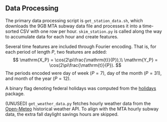 ## Data Processing
The primary data processing script is `get_station_data.sh`, which downloads the 9GB MTA subway data file and processes it into a time-sorted CSV with one row per hour. `skim_station.py` is called along the way to accumulate data for each hour and create features. 

Several time features are included through Fourier encoding. That is, for each period of length $P$, two features are added:
$$
\mathrm{X_P} = \cos(2\pi\frac{\mathrm{t}}{P}),\\
\mathrm{Y_P} = \cos(2\pi\frac{\mathrm{t}}{P}).
$$
The periods encoded were day of week ($P=7$), day of the month ($P=31$), and month of the year ($P=12$).

A binary flag denoting federal holidays was computed from the [holidays](https://pypi.org/project/holidays/) package.

(UNUSED) `get_weather_data.py` fetches hourly weather data from the [Open-Meteo](https://open-meteo.com/en/docs) historical weather API. To align with the MTA hourly subway data, the extra fall daylight savings hours are skipped.